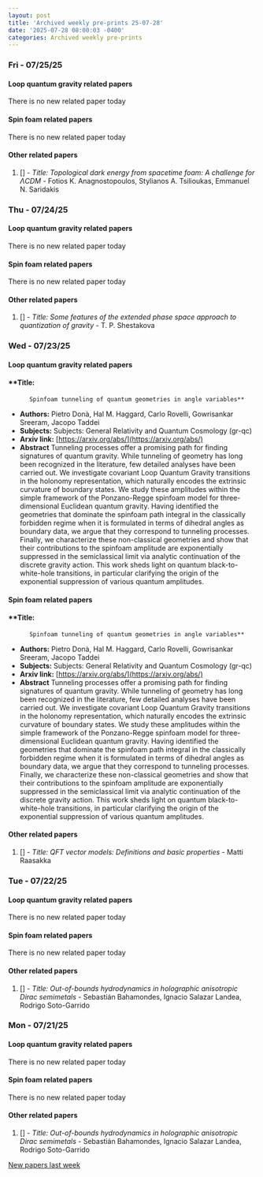 ```yaml
---
layout: post
title: 'Archived weekly pre-prints 25-07-28'
date: '2025-07-28 08:00:03 -0400'
categories: Archived weekly pre-prints
---
```



### Fri - 07/25/25

#### Loop quantum gravity related papers

There is no new related paper today 

#### Spin foam related papers

There is no new related paper today 



#### Other related papers

1. [[]](https://arxiv.org/abs/) - *Title:
          Topological dark energy from spacetime foam: A challenge for $Λ$CDM* - Fotios K. Anagnostopoulos, Stylianos A. Tsilioukas, Emmanuel N. Saridakis



### Thu - 07/24/25

#### Loop quantum gravity related papers

There is no new related paper today 

#### Spin foam related papers

There is no new related paper today 



#### Other related papers

1. [[]](https://arxiv.org/abs/) - *Title:
          Some features of the extended phase space approach to quantization of gravity* - T. P. Shestakova



### Wed - 07/23/25

#### Loop quantum gravity related papers

#### **Title:
          Spinfoam tunneling of quantum geometries in angle variables**
 - **Authors:** Pietro Donà, Hal M. Haggard, Carlo Rovelli, Gowrisankar Sreeram, Jacopo Taddei
 - **Subjects:** Subjects:
General Relativity and Quantum Cosmology (gr-qc)
 - **Arxiv link:** [https://arxiv.org/abs/](https://arxiv.org/abs/)
 - **Abstract**
 Tunneling processes offer a promising path for finding signatures of quantum gravity. While tunneling of geometry has long been recognized in the literature, few detailed analyses have been carried out. We investigate covariant Loop Quantum Gravity transitions in the holonomy representation, which naturally encodes the extrinsic curvature of boundary states. We study these amplitudes within the simple framework of the Ponzano-Regge spinfoam model for three-dimensional Euclidean quantum gravity. Having identified the geometries that dominate the spinfoam path integral in the classically forbidden regime when it is formulated in terms of dihedral angles as boundary data, we argue that they correspond to tunneling processes. Finally, we characterize these non-classical geometries and show that their contributions to the spinfoam amplitude are exponentially suppressed in the semiclassical limit via analytic continuation of the discrete gravity action. This work sheds light on quantum black-to-white-hole transitions, in particular clarifying the origin of the exponential suppression of various quantum amplitudes. 

#### Spin foam related papers

#### **Title:
          Spinfoam tunneling of quantum geometries in angle variables**
 - **Authors:** Pietro Donà, Hal M. Haggard, Carlo Rovelli, Gowrisankar Sreeram, Jacopo Taddei
 - **Subjects:** Subjects:
General Relativity and Quantum Cosmology (gr-qc)
 - **Arxiv link:** [https://arxiv.org/abs/](https://arxiv.org/abs/)
 - **Abstract**
 Tunneling processes offer a promising path for finding signatures of quantum gravity. While tunneling of geometry has long been recognized in the literature, few detailed analyses have been carried out. We investigate covariant Loop Quantum Gravity transitions in the holonomy representation, which naturally encodes the extrinsic curvature of boundary states. We study these amplitudes within the simple framework of the Ponzano-Regge spinfoam model for three-dimensional Euclidean quantum gravity. Having identified the geometries that dominate the spinfoam path integral in the classically forbidden regime when it is formulated in terms of dihedral angles as boundary data, we argue that they correspond to tunneling processes. Finally, we characterize these non-classical geometries and show that their contributions to the spinfoam amplitude are exponentially suppressed in the semiclassical limit via analytic continuation of the discrete gravity action. This work sheds light on quantum black-to-white-hole transitions, in particular clarifying the origin of the exponential suppression of various quantum amplitudes. 



#### Other related papers

1. [[]](https://arxiv.org/abs/) - *Title:
          QFT vector models: Definitions and basic properties* - Matti Raasakka



### Tue - 07/22/25

#### Loop quantum gravity related papers

There is no new related paper today 

#### Spin foam related papers

There is no new related paper today 



#### Other related papers

1. [[]](https://arxiv.org/abs/) - *Title:
          Out-of-bounds hydrodynamics in holographic anisotropic Dirac semimetals* - Sebastián Bahamondes, Ignacio Salazar Landea, Rodrigo Soto-Garrido



### Mon - 07/21/25

#### Loop quantum gravity related papers

There is no new related paper today 

#### Spin foam related papers

There is no new related paper today 



#### Other related papers

1. [[]](https://arxiv.org/abs/) - *Title:
          Out-of-bounds hydrodynamics in holographic anisotropic Dirac semimetals* - Sebastián Bahamondes, Ignacio Salazar Landea, Rodrigo Soto-Garrido






[New papers last week]({{site.url}}/archived/weekly/pre-prints/2025/07/21/archived_weekly_papers.html)